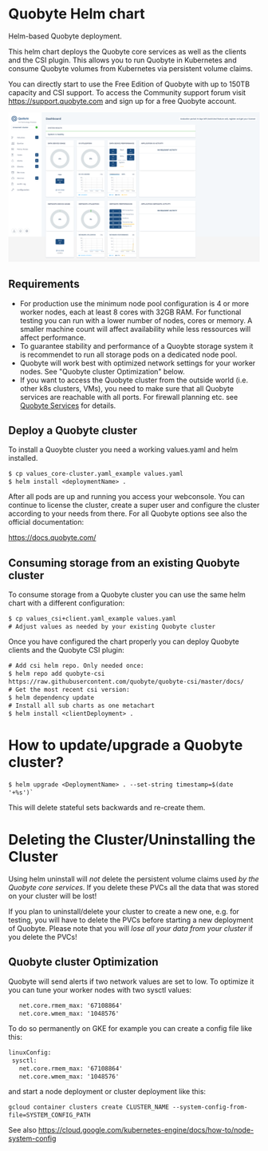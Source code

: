 # Quobyte Helm chart

Helm-based Quobyte deployment.

This helm chart deploys the Quobyte core services as well as the clients and
the CSI plugin. This allows you to run Quobyte in Kubernetes and consume
Quobyte volumes from Kubernetes via persistent volume claims.

You can directly start to use the Free Edition of Quobyte with up to 150TB capacity and CSI support.
To access the Community support forum visit <https://support.quobyte.com> and sign up for a free Quobyte account.

![Quobyte Webconsole](examples/images/screenshot.png "Webconsole Screenshot")

## Requirements

* For production use the minimum node pool configuration is 4 or more worker nodes, each at least 8 cores with 32GB RAM. For functional testing you can run with a lower number of nodes, cores or memory. A smaller machine count will affect availability while less ressources will affect performance.  
* To guarantee stability and performance of a Quoybte storage system it is recommendet to run all storage pods on a dedicated node pool.
* Quobyte will work best with optimized network settings for your worker nodes. See "Quobyte cluster Optimization" below. 
* If you want to access the Quobyte cluster from the outside world (i.e. other k8s clusters, VMs), you need to make sure that all Quobyte services are reachable with all ports. For firewall planning etc. see [Quobyte Services](https://docs.quobyte.com/docs/16/latest/reference_services.html) for details. 

## Deploy a Quobyte cluster

To install a Quoybte cluster you need a working values.yaml and helm installed.

```
$ cp values_core-cluster.yaml_example values.yaml
$ helm install <deploymentName> .
```

After all pods are up and running you access your webconsole.
You can continue to license the cluster, create a super user 
and configure the cluster according to your needs from there.
For all Quobyte options see also the official documentation:

https://docs.quobyte.com/

## Consuming storage from an existing Quobyte cluster

To consume storage from a Quobyte cluster you can use the same helm chart with a different configuration:

```
$ cp values_csi+client.yaml_example values.yaml 
# Adjust values as needed by your existing Quobyte cluster
```

Once you have configured the chart properly you can deploy Quobyte clients and the Quobyte CSI plugin: 

```
# Add csi helm repo. Only needed once:
$ helm repo add quobyte-csi https://raw.githubusercontent.com/quobyte/quobyte-csi/master/docs/
# Get the most recent csi version:
$ helm dependency update
# Install all sub charts as one metachart
$ helm install <clientDeployment> . 
```

# How to update/upgrade a Quobyte cluster?

```
$ helm upgrade <DeploymentName> . --set-string timestamp=$(date '+%s')`
``` 
This will delete stateful sets backwards and re-create them.
 
# Deleting the Cluster/Uninstalling the Cluster

Using helm uninstall will *not* delete the persistent volume claims used
*by the Quobyte core services*. If you delete these PVCs all the data
that was stored on your cluster will be lost!

If you plan to uninstall/delete your cluster to create a new one, e.g.
for testing, you will have to delete the PVCs before starting
a new deployment of Quobyte. Please note that you will *lose all your
data from your cluster* if you delete the PVCs!


## Quobyte cluster Optimization

Quobyte will send alerts if two network values are set to low. To optimize it you can tune your worker nodes with two sysctl values:

```
   net.core.rmem_max: '67108864'  
   net.core.wmem_max: '1048576'
```

To do so permanently on GKE for example you can create a config file like this:
```
linuxConfig:
 sysctl:
   net.core.rmem_max: '67108864'  
   net.core.wmem_max: '1048576'
```

and start a node deployment or cluster deployment like this:

```
gcloud container clusters create CLUSTER_NAME --system-config-from-file=SYSTEM_CONFIG_PATH
```
See also https://cloud.google.com/kubernetes-engine/docs/how-to/node-system-config

